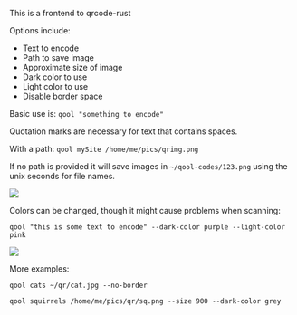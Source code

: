 This is a frontend to qrcode-rust

Options include:

- Text to encode
- Path to save image
- Approximate size of image
- Dark color to use
- Light color to use
- Disable border space

Basic use is: `qool "something to encode"`

Quotation marks are necessary for text that contains spaces.

With a path: `qool mySite /home/me/pics/qrimg.png`

If no path is provided it will save images in `~/qool-codes/123.png` using the unix seconds for file names.

![](https://i.imgur.com/LrDnIzK.jpg)

Colors can be changed, though it might cause problems when scanning:

`qool "this is some text to encode" --dark-color purple --light-color pink`

![](https://i.imgur.com/mdbOyiA.jpg)

More examples:

`qool cats ~/qr/cat.jpg --no-border`

`qool squirrels /home/me/pics/qr/sq.png --size 900 --dark-color grey`